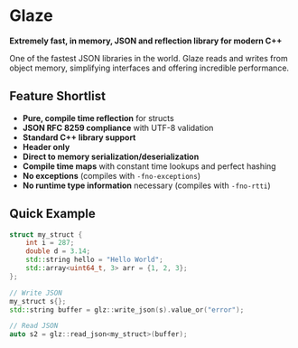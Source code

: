 # Glaze

**Extremely fast, in memory, JSON and reflection library for modern C++**

One of the fastest JSON libraries in the world. Glaze reads and writes from object memory, simplifying interfaces and offering incredible performance.

## Feature Shortlist

- **Pure, compile time reflection** for structs
- **JSON RFC 8259 compliance** with UTF-8 validation
- **Standard C++ library support**
- **Header only**
- **Direct to memory serialization/deserialization**
- **Compile time maps** with constant time lookups and perfect hashing
- **No exceptions** (compiles with `-fno-exceptions`)
- **No runtime type information** necessary (compiles with `-fno-rtti`)

## Quick Example

```cpp
struct my_struct {
    int i = 287;
    double d = 3.14;
    std::string hello = "Hello World";
    std::array<uint64_t, 3> arr = {1, 2, 3};
};

// Write JSON
my_struct s{};
std::string buffer = glz::write_json(s).value_or("error");

// Read JSON
auto s2 = glz::read_json<my_struct>(buffer);
```